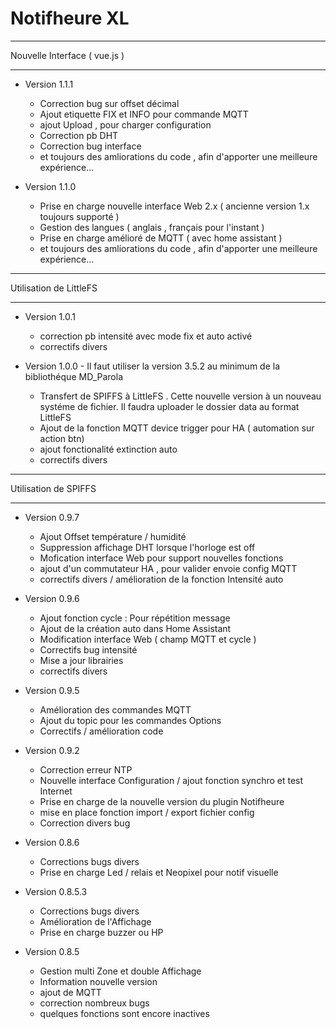 # Notifheure XL
******************************
Nouvelle Interface ( vue.js )
******************************
* Version 1.1.1 
    * Correction bug sur offset décimal
    * Ajout etiquette FIX et INFO pour commande MQTT
    * ajout Upload , pour charger configuration
    * Correction pb DHT
    * Correction bug interface
    * et toujours des amliorations du code , afin d'apporter une meilleure expérience...

* Version 1.1.0 
    * Prise en charge nouvelle interface Web 2.x ( ancienne version 1.x toujours supporté )
    * Gestion des langues ( anglais , français pour l'instant )
    * Prise en charge amélioré de MQTT ( avec home assistant )
    * et toujours des amliorations du code , afin d'apporter une meilleure expérience...


******************************
Utilisation de LittleFS
******************************

  * Version 1.0.1  
    * correction pb intensité avec mode fix et auto activé
    * correctifs divers 

  * Version 1.0.0  - Il faut utiliser la version 3.5.2 au minimum de la bibliothéque MD_Parola
    * Transfert de SPIFFS à LittleFS . Cette nouvelle version à un nouveau systéme de fichier. Il faudra uploader le dossier data au format LittleFS
    * Ajout de la fonction MQTT device trigger pour HA ( automation sur action btn)
    * ajout fonctionalité extinction auto
    * correctifs divers 

******************************
Utilisation de SPIFFS
******************************

* Version 0.9.7
  * Ajout Offset température / humidité
  * Suppression affichage DHT lorsque l'horloge est off
  * Mofication interface Web pour support nouvelles fonctions
  * ajout d'un commutateur HA , pour valider envoie config MQTT
  * correctifs divers / amélioration de la fonction Intensité auto

* Version 0.9.6
  * Ajout fonction cycle : Pour répétition message
  * Ajout de la création auto dans Home Assistant
  * Modification interface Web ( champ MQTT et cycle )
  * Correctifs bug intensité
  * Mise a jour librairies
  * correctifs divers


* Version 0.9.5
  * Amélioration des commandes MQTT  
  * Ajout du topic pour les commandes Options
  * Correctifs / amélioration code


* Version 0.9.2
  * Correction erreur NTP
  * Nouvelle interface Configuration / ajout fonction synchro et test Internet
  * Prise en charge de la nouvelle version du plugin Notifheure
  * mise en place fonction import / export fichier config
  * Correction divers bug


* Version 0.8.6
  * Corrections bugs divers  
  * Prise en charge Led / relais et Neopixel pour notif visuelle



* Version 0.8.5.3
  * Corrections bugs divers  
  * Amélioration de l'Affichage  
  * Prise en charge buzzer ou HP   


* Version 0.8.5  
  * Gestion multi Zone et double Affichage  
  * Information nouvelle version  
  * ajout de MQTT  
  * correction nombreux bugs  
  * quelques fonctions sont encore inactives  
